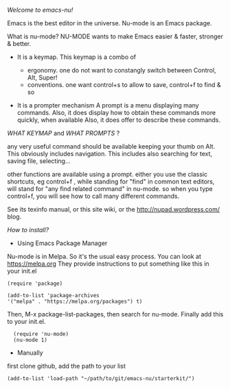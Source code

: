_Welcome to emacs-nu!_

Emacs is the best editor in the universe.
Nu-mode is an Emacs package.

What is nu-mode?
NU-MODE wants to make Emacs easier & faster, stronger & better.

- It is a keymap.
  This keymap is a combo of
  * ergonomy. one do not want to constangly switch between Control, Alt, Super!
  * conventions. one want control+s to allow to save, control+f to find & so

- It is a prompter mechanism
  A prompt is a menu displaying many commands.
  Also, it does display how to obtain these commands more quickly, when available
  Also, it does offer to describe these commands.

_WHAT KEYMAP_ and _WHAT PROMPTS_ ?

  any very useful command should be available keeping your thumb on Alt.
  This obviously includes navigation.
  This includes also searching for text, saving file, selecting...

  other functions are available using a prompt.
  either you use the classic shortcuts, eg control+f , while standing for "find"
  in common text editors, will stand for "any find related command" in nu-mode.
  so when you type control+f, you will see how to call many different commands.
  
See its texinfo manual, or this site wiki, or the http://nupad.wordpress.com/ blog.

_How to install?_

* Using Emacs Package Manager

Nu-mode is in Melpa. So it's the usual easy process.
You can look at https://melpa.org
They provide instructions to put something like this in your init.el

    (require 'package)

    (add-to-list 'package-archives
    '("melpa" . "https://melpa.org/packages") t)

Then, M-x package-list-packages, then search for nu-mode.
Finally add this to your init.el.

      (require 'nu-mode)
      (nu-mode 1)

* Manually

first clone github, add the path to your list

    (add-to-list 'load-path "~/path/to/git/emacs-nu/starterkit/")
